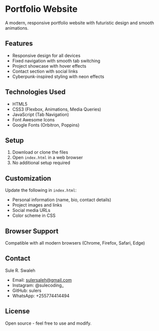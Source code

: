 # Portfolio Website

A modern, responsive portfolio website with futuristic design and smooth animations.

## Features

- Responsive design for all devices
- Fixed navigation with smooth tab switching
- Project showcase with hover effects
- Contact section with social links
- Cyberpunk-inspired styling with neon effects

## Technologies Used

- HTML5
- CSS3 (Flexbox, Animations, Media Queries)
- JavaScript (Tab Navigation)
- Font Awesome Icons
- Google Fonts (Orbitron, Poppins)

## Setup

1. Download or clone the files
2. Open `index.html` in a web browser
3. No additional setup required

## Customization

Update the following in `index.html`:
- Personal information (name, bio, contact details)
- Project images and links
- Social media URLs
- Color scheme in CSS

## Browser Support

Compatible with all modern browsers (Chrome, Firefox, Safari, Edge)

## Contact

Sule R. Swaleh
- Email: sulersaleh@gmail.com
- Instagram: @sulecoding_
- GitHub: sulers
- WhatsApp: +255774414494

## License

Open source - feel free to use and modify.